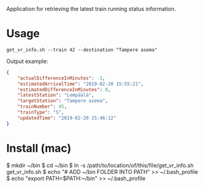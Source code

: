 Application for retrieving the latest train running status information.

# Usage

`get_vr_info.sh --train 42 --destination "Tampere asema"`

Output example:

```json
{
    "actualDifferenceInMinutes": -1,
    "estimatedArrivalTime": "2019-02-20 15:55:21",
    "estimatedDifferenceInMinutes": 0,
    "latestStation": "Lempäälä",
    "targetStation": "Tampere asema",
    "trainNumber": 45,
    "trainType": "S",
    "updatedTime": "2019-02-20 15:46:12"
}
```

# Install (mac)

$ mkdir ~/bin
$ cd ~/bin
$ ln -s /path/to/location/of/this/file/get_vr_info.sh get_vr_info.sh
$ echo "# ADD ~/bin FOLDER INTO PATH" >> ~/.bash_profile
$ echo "export PATH=$PATH:~/bin" >> ~/.bash_profile 
